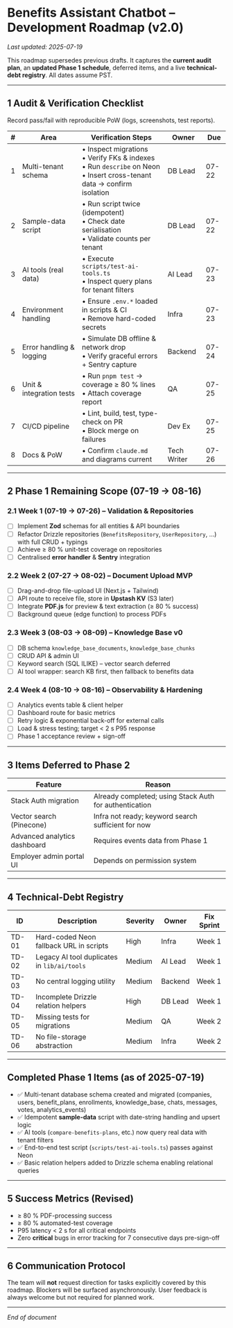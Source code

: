 # Benefits Assistant Chatbot – Development Roadmap (v2.0)

_Last updated: 2025-07-19_

This roadmap supersedes previous drafts. It captures the **current audit plan**, an **updated Phase 1 schedule**, deferred items, and a live **technical-debt registry**. All dates assume PST.

---

## 1  Audit & Verification Checklist
Record pass/fail with reproducible PoW (logs, screenshots, test reports).

| # | Area | Verification Steps | Owner | Due |
|---|------|-------------------|--------|-----|
|1|Multi-tenant schema| • Inspect migrations<br>• Verify FKs & indexes<br>• Run `describe` on Neon<br>• Insert cross-tenant data → confirm isolation|DB Lead|07-22|
|2|Sample-data script| • Run script twice (idempotent)<br>• Check date serialisation<br>• Validate counts per tenant|DB Lead|07-22|
|3|AI tools (real data)| • Execute `scripts/test-ai-tools.ts`<br>• Inspect query plans for tenant filters|AI Lead|07-23|
|4|Environment handling| • Ensure `.env.*` loaded in scripts & CI<br>• Remove hard-coded secrets|Infra|07-23|
|5|Error handling & logging| • Simulate DB offline & network drop<br>• Verify graceful errors + Sentry capture|Backend|07-24|
|6|Unit & integration tests| • Run `pnpm test` → coverage ≥ 80 % lines<br>• Attach coverage report|QA|07-25|
|7|CI/CD pipeline| • Lint, build, test, type-check on PR<br>• Block merge on failures|Dev Ex|07-25|
|8|Docs & PoW| • Confirm `claude.md` and diagrams current|Tech Writer|07-26|

---

## 2  Phase 1 Remaining Scope (07-19 → 08-16)

### 2.1  Week 1 (07-19 → 07-26) – Validation & Repositories
- [ ] Implement **Zod** schemas for all entities & API boundaries
- [ ] Refactor Drizzle repositories (`BenefitsRepository`, `UserRepository`, …) with full CRUD + typings
- [ ] Achieve ≥ 80 % unit-test coverage on repositories
- [ ] Centralised **error handler** & **Sentry** integration

### 2.2  Week 2 (07-27 → 08-02) – Document Upload MVP
- [ ] Drag-and-drop file-upload UI (Next.js + Tailwind)
- [ ] API route to receive file, store in **Upstash KV** (S3 later)
- [ ] Integrate **PDF.js** for preview & text extraction (≥ 80 % success)
- [ ] Background queue (edge function) to process PDFs

### 2.3  Week 3 (08-03 → 08-09) – Knowledge Base v0
- [ ] DB schema `knowledge_base_documents`, `knowledge_base_chunks`
- [ ] CRUD API & admin UI
- [ ] Keyword search (SQL ILIKE) – vector search deferred
- [ ] AI tool wrapper: search KB first, then fallback to benefits data

### 2.4  Week 4 (08-10 → 08-16) – Observability & Hardening
- [ ] Analytics events table & client helper
- [ ] Dashboard route for basic metrics
- [ ] Retry logic & exponential back-off for external calls
- [ ] Load & stress testing; target < 2 s P95 response
- [ ] Phase 1 acceptance review + sign-off

---

## 3  Items Deferred to Phase 2
| Feature | Reason |
|---------|--------|
|Stack Auth migration|Already completed; using Stack Auth for authentication|
|Vector search (Pinecone)|Infra not ready; keyword search sufficient for now|
|Advanced analytics dashboard|Requires events data from Phase 1|
|Employer admin portal UI|Depends on permission system|

---

## 4  Technical-Debt Registry
| ID | Description | Severity | Owner | Fix Sprint |
|----|-------------|----------|-------|-----------|
|TD-01|Hard-coded Neon fallback URL in scripts|High|Infra|Week 1|
|TD-02|Legacy AI tool duplicates in `lib/ai/tools`|Medium|AI Lead|Week 1|
|TD-03|No central logging utility|Medium|Backend|Week 1|
|TD-04|Incomplete Drizzle relation helpers|High|DB Lead|Week 1|
|TD-05|Missing tests for migrations|Medium|QA|Week 2|
|TD-06|No file-storage abstraction|Medium|Infra|Week 2|

---

## Completed Phase 1 Items (as of 2025-07-19)
- ✅ Multi-tenant database schema created and migrated (companies, users, benefit_plans, enrollments, knowledge_base, chats, messages, votes, analytics_events)
- ✅ Idempotent **sample-data** script with date-string handling and upsert logic
- ✅ AI tools (`compare-benefits-plans`, etc.) now query real data with tenant filters
- ✅ End-to-end test script (`scripts/test-ai-tools.ts`) passes against Neon
- ✅ Basic relation helpers added to Drizzle schema enabling relational queries

---

## 5  Success Metrics (Revised)
- ≥ 80 % PDF-processing success
- ≥ 80 % automated-test coverage
- P95 latency < 2 s for all critical endpoints
- Zero **critical** bugs in error tracking for 7 consecutive days pre-sign-off

---

## 6  Communication Protocol
The team will **not** request direction for tasks explicitly covered by this roadmap. Blockers will be surfaced asynchronously. User feedback is always welcome but not required for planned work.

---

_End of document_
